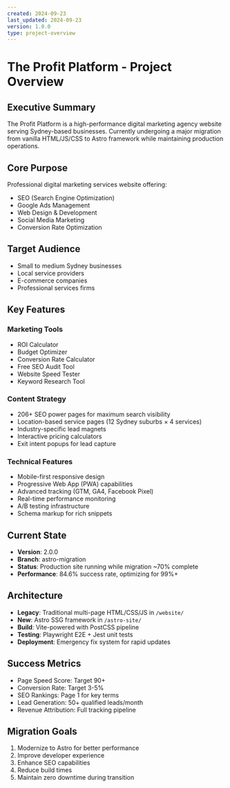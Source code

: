 ```yaml
---
created: 2024-09-23
last_updated: 2024-09-23
version: 1.0.0
type: project-overview
---
```


# The Profit Platform - Project Overview

## Executive Summary
The Profit Platform is a high-performance digital marketing agency website serving Sydney-based businesses. Currently undergoing a major migration from vanilla HTML/JS/CSS to Astro framework while maintaining production operations.

## Core Purpose
Professional digital marketing services website offering:
- SEO (Search Engine Optimization)
- Google Ads Management
- Web Design & Development
- Social Media Marketing
- Conversion Rate Optimization

## Target Audience
- Small to medium Sydney businesses
- Local service providers
- E-commerce companies
- Professional services firms

## Key Features
### Marketing Tools
- ROI Calculator
- Budget Optimizer
- Conversion Rate Calculator
- Free SEO Audit Tool
- Website Speed Tester
- Keyword Research Tool

### Content Strategy
- 206+ SEO power pages for maximum search visibility
- Location-based service pages (12 Sydney suburbs × 4 services)
- Industry-specific lead magnets
- Interactive pricing calculators
- Exit intent popups for lead capture

### Technical Features
- Mobile-first responsive design
- Progressive Web App (PWA) capabilities
- Advanced tracking (GTM, GA4, Facebook Pixel)
- Real-time performance monitoring
- A/B testing infrastructure
- Schema markup for rich snippets

## Current State
- **Version**: 2.0.0
- **Branch**: astro-migration
- **Status**: Production site running while migration ~70% complete
- **Performance**: 84.6% success rate, optimizing for 99%+

## Architecture
- **Legacy**: Traditional multi-page HTML/CSS/JS in `/website/`
- **New**: Astro SSG framework in `/astro-site/`
- **Build**: Vite-powered with PostCSS pipeline
- **Testing**: Playwright E2E + Jest unit tests
- **Deployment**: Emergency fix system for rapid updates

## Success Metrics
- Page Speed Score: Target 90+
- Conversion Rate: Target 3-5%
- SEO Rankings: Page 1 for key terms
- Lead Generation: 50+ qualified leads/month
- Revenue Attribution: Full tracking pipeline

## Migration Goals
1. Modernize to Astro for better performance
2. Improve developer experience
3. Enhance SEO capabilities
4. Reduce build times
5. Maintain zero downtime during transition